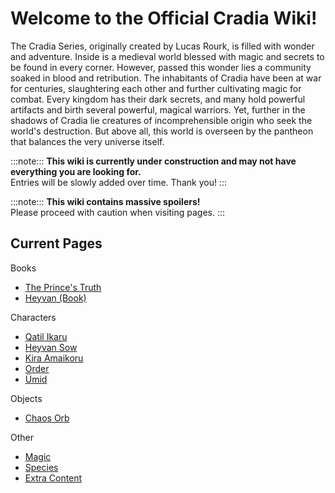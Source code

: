 # Welcome to the **Official Cradia Wiki!**

The Cradia Series, originally created by Lucas Rourk, is filled with wonder and adventure. Inside is a medieval world blessed with magic and secrets to be found in every corner. However, passed this wonder lies a community soaked in blood and retribution. The inhabitants of Cradia have been at war for centuries, slaughtering each other and further cultivating magic for combat. Every kingdom has their dark secrets, and many hold powerful artifacts and birth several powerful, magical warriors. Yet, further in the shadows of Cradia lie creatures of incomprehensible origin who seek the world's destruction. But above all, this world is overseen by the pantheon that balances the very universe itself.

:::note:::
  **This wiki is currently under construction and may not have everything you are looking for.**   
  Entries will be slowly added over time. Thank you!
:::

:::note:::
  **This wiki contains massive spoilers!**   
  Please proceed with caution when visiting pages.
:::

## Current Pages

<div class="linkbox main-border">
  <div class="linkbox-title">Books</div>
  <ul>
    <li>
      <a href="?entry=the-prince's-truth">The Prince's Truth</a>
    </li>
    <li>
      <a href="?entry=heyvan-(book)">Heyvan (Book)</a>
    </li>
  </ul>
</div>
<div class="linkbox main-border">
  <div class="linkbox-title">Characters</div>
  <ul>
    <li>
      <a href="?entry=qatil-ikaru">Qatil Ikaru</a>
    </li>
    <li>
      <a href="?entry=heyvan-sow">Heyvan Sow</a>
    </li>
    <li>
      <a href="?entry=kira-amaikoru">Kira Amaikoru</a>
    </li>
    <li>
      <a href="?entry=order">Order</a>
    </li>
    <li>
      <a href="?entry=ümid">Ümid</a>
    </li>
  </ul>
</div>
<div class="linkbox main-border">
  <div class="linkbox-title">Objects</div>
  <ul>
    <li>
      <a href="?entry=chaos-orb">Chaos Orb</a>
    </li>
  </ul>
</div>
<div class="linkbox main-border">
  <div class="linkbox-title">Other</div>
  <ul>
    <li>
      <a href="?entry=magic">Magic</a>
    </li>
    <li>
      <a href="?entry=species">Species</a>
    </li>
    <li>
      <a href="?entry=extra-content">Extra Content</a>
    </li>
  </ul>
</div>